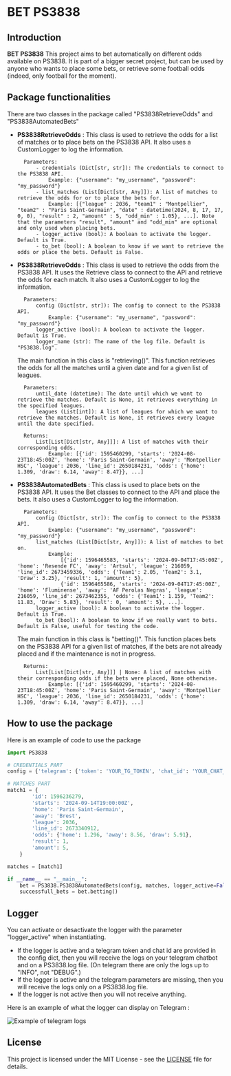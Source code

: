 # BET PS3838

## Introduction

**BET PS3838** This project aims to bet automatically on different odds available on PS3838. It is part of a bigger secret project, but can be used by anyone who wants to place some bets, or retrieve some football odds (indeed, only football for the moment).


## Package functionalities

There are two classes in the package called "PS3838RetrieveOdds" and "PS3838AutomatedBets"

- **PS3838RetrieveOdds** :
    This class is used to retrieve the odds for a list of matches or to place bets on the PS3838 API. It also uses a CustomLogger to log the information.
    
        Parameters:
            - credentials (Dict[str, str]): The credentials to connect to the PS3838 API. 
                Example: {"username": "my_username", "password": "my_password"}
            - list_matches (List[Dict[str, Any]]): A list of matches to retrieve the odds for or to place the bets for.
                Example: [{"league" : 2036, "team1" : "Montpellier", "team2" : "Paris Saint-Germain", "date" : datetime(2024, 8, 17, 17, 0, 0), "result" : 2, "amount" : 5, "odd_min" : 1.05}, ...]. Note that the parameters "result", "amount" and "odd_min" are optional and only used when placing bets.
            - logger_active (bool): A boolean to activate the logger. Default is True.
            - to_bet (bool): A boolean to know if we want to retrieve the odds or place the bets. Default is False.

- **PS3838RetrieveOdds** :
    This class is used to retrieve the odds from the PS3838 API. It uses the Retrieve class to connect to the API and retrieve the odds for each match. It also uses a CustomLogger to log the information.
        
        Parameters:
            config (Dict[str, str]): The config to connect to the PS3838 API.
                Example: {"username": "my_username", "password": "my_password"}
            logger_active (bool): A boolean to activate the logger. Default is True.
            logger_name (str): The name of the log file. Default is "PS3838.log".

    The main function in this class is "retrieving()". This function retrieves the odds for all the matches until a given date and for a given list of leagues.

        Parameters:
            until_date (datetime): The date until which we want to retrieve the matches. Default is None, it retrieves everything in the specified leagues.
            leagues (List[int]): A list of leagues for which we want to retrieve the matches. Default is None, it retrieves every league until the date specified.

        Returns:
            List[List[Dict[str, Any]]]: A list of matches with their corresponding odds.
                Example: [{'id': 1595460299, 'starts': '2024-08-23T18:45:00Z', 'home': 'Paris Saint-Germain', 'away': 'Montpellier HSC', 'league': 2036, 'line_id': 2650184231, 'odds': {'home': 1.309, 'draw': 6.14, 'away': 8.47}}, ...]
    

- **PS3838AutomatedBets** : 
    This class is used to place bets on the PS3838 API. It uses the Bet classes to connect to the API and place the bets. It also uses a CustomLogger to log the information.
        
        Parameters:
            config (Dict[str, str]): The config to connect to the PS3838 API. 
                Example: {"username": "my_username", "password": "my_password"}
            list_matches (List[Dict[str, Any]]): A list of matches to bet on.
                Example: 
                    [{'id': 1596465583, 'starts': '2024-09-04T17:45:00Z', 'home': 'Resende FC', 'away': 'Artsul', 'league': 216059, 'line_id': 2673459336, 'odds': {'Team1': 2.05, 'Team2': 3.1, 'Draw': 3.25}, 'result': 1, 'amount': 5},
                    {'id': 1596465586, 'starts': '2024-09-04T17:45:00Z', 'home': 'Fluminense', 'away': 'AF Perolas Negras', 'league': 216059, 'line_id': 2673462355, 'odds': {'Team1': 1.159, 'Team2': 11.83, 'Draw': 5.83}, 'result': 0, 'amount': 5}, ...].
            logger_active (bool): A boolean to activate the logger. Default is True.
            to_bet (bool): A boolean to know if we really want to bets. Default is False, useful for testing the code.

    The main function in this class is "betting()". This function places bets on the PS3838 API for a given list of matches, if the bets are not already placed and if the maintenance is not in progress.
 
        Returns:
            List[List[Dict[str, Any]]] | None: A list of matches with their corresponding odds if the bets were placed, None otherwise.
                Example: [{'id': 1595460299, 'starts': '2024-08-23T18:45:00Z', 'home': 'Paris Saint-Germain', 'away': 'Montpellier HSC', 'league': 2036, 'line_id': 2650184231, 'odds': {'home': 1.309, 'draw': 6.14, 'away': 8.47}}, ...]


## How to use the package

Here is an example of code to use the package

```python
import PS3838

# CREDENTIALS PART
config = {'telegram': {'token': 'YOUR_TG_TOKEN', 'chat_id': 'YOUR_CHAT_ID'}, 'ps3838': {'username': 'YOUR_USERNAME', 'password': 'YOUR_PASSWORD'}, 'db': {'host': 'YOUR_HOST', 'port': 'YOUR_PORT', 'user': 'YOUR_USER', 'password': 'YOUR_PASSWORD', 'database': 'YOUR_DB'}}

# MATCHES PART
match1 = {
        'id': 1596236279, 
        'starts': '2024-09-14T19:00:00Z',
        'home': 'Paris Saint-Germain', 
        'away': 'Brest', 
        'league': 2036, 
        'line_id': 2673340912, 
        'odds': {'home': 1.296, 'away': 8.56, 'draw': 5.91},
        'result': 1,
        'amount': 5,
    }

matches = [match1]

if __name__ == "__main__":
    bet = PS3838.PS3838AutomatedBets(config, matches, logger_active=False, to_bet=True)
    successfull_bets = bet.betting()
```


## Logger

You can activate or desactivate the logger with the parameter "logger_active" when instantiating.
- If the logger is active and a telegram token and chat id are provided in the config dict, then you will receive the logs on your telegram chatbot and on a PS3838.log file. (On telegram there are only the logs up to "INFO", not "DEBUG".)
- If the logger is active and the telegram parameters are missing, then you will receive the logs only on a PS3838.log file.
- If the logger is not active then you will not receive anything.

Here is an example of what the logger can display on Telegram : 

![Example of telegram logs](PS3838/_images/image_telegram.png)

## License

This project is licensed under the MIT License - see the [LICENSE](LICENSE) file for details.

